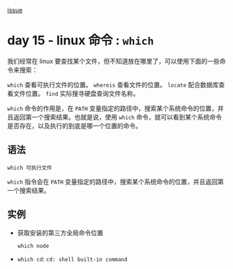 [issue](https://github.com/hoperyy/blog/issues/84)

# day 15 - linux 命令 : `which`

我们经常在 linux 要查找某个文件，但不知道放在哪里了，可以使用下面的一些命令来搜索： 

`which`  查看可执行文件的位置。
`whereis` 查看文件的位置。 
`locate`   配合数据库查看文件位置。
`find`   实际搜寻硬盘查询文件名称。

`which` 命令的作用是，在 `PATH` 变量指定的路径中，搜索某个系统命令的位置，并且返回第一个搜索结果。也就是说，使用 `which` 命令，就可以看到某个系统命令是否存在，以及执行的到底是哪一个位置的命令。

## 语法

```
which 可执行文件
```

`which` 指令会在 `PATH` 变量指定的路径中，搜索某个系统命令的位置，并且返回第一个搜索结果。
        
## 实例
    
+   获取安装的第三方全局命令位置

    `which node`
    
+   `which cd`: `cd: shell built-in command`

    
    



